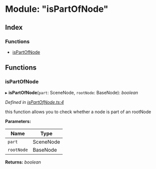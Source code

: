 
# Module: "isPartOfNode"

## Index

### Functions

* [isPartOfNode](_ispartofnode_.md#ispartofnode)

## Functions

###  isPartOfNode

▸ **isPartOfNode**(`part`: SceneNode, `rootNode`: BaseNode): *boolean*

*Defined in [isPartOfNode.ts:4](https://github.com/figma-plugin-helper-functions/figma-plugin-helpers/blob/8e2f518/src/helpers/isPartOfNode.ts#L4)*

this function allows you to check whether a node is part of an rootNode

**Parameters:**

Name | Type |
------ | ------ |
`part` | SceneNode |
`rootNode` | BaseNode |

**Returns:** *boolean*
